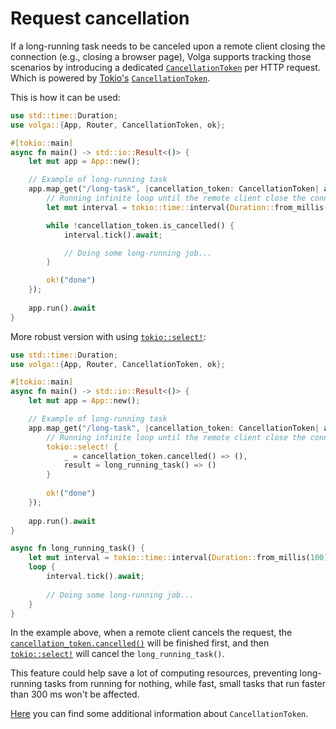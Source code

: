 # Request cancellation

If a long-running task needs to be canceled upon a remote client closing the connection (e.g., closing a browser page), Volga supports tracking those scenarios by introducing a dedicated [`CancellationToken`](https://docs.rs/volga/latest/volga/app/endpoints/args/cancellation_token/type.CancellationToken.html) per HTTP request. Which is powered by [Tokio's](https://tokio.rs/) [`CancellationToken`](https://docs.rs/tokio-util/0.7.13/tokio_util/sync/struct.CancellationToken.html).

This is how it can be used:

```rust
use std::time::Duration;
use volga::{App, Router, CancellationToken, ok};

#[tokio::main]
async fn main() -> std::io::Result<()> {
    let mut app = App::new();

    // Example of long-running task
    app.map_get("/long-task", |cancellation_token: CancellationToken| async move {       
        // Running infinite loop until the remote client close the connection
        let mut interval = tokio::time::interval(Duration::from_millis(1000));

        while !cancellation_token.is_cancelled() {
            interval.tick().await;

            // Doing some long-running job...
        }

        ok!("done")
    });
    
    app.run().await
}
```
More robust version with using [`tokio::select!`](https://docs.rs/tokio/latest/tokio/macro.select.html):
```rust
use std::time::Duration;
use volga::{App, Router, CancellationToken, ok};

#[tokio::main]
async fn main() -> std::io::Result<()> {
    let mut app = App::new();

    // Example of long-running task
    app.map_get("/long-task", |cancellation_token: CancellationToken| async move {
        // Running infinite loop until the remote client close the connection
        tokio::select! {
            _ = cancellation_token.cancelled() => (),
            result = long_running_task() => ()
        }
        
        ok!("done")
    });
    
    app.run().await
}

async fn long_running_task() {
    let mut interval = tokio::time::interval(Duration::from_millis(100));
    loop {
        interval.tick().await;
        
        // Doing some long-running job...
    }
}
```
In the example above, when a remote client cancels the request, the [`cancellation_token.cancelled()`](https://docs.rs/tokio-util/0.7.13/tokio_util/sync/struct.CancellationToken.html#method.cancelled) will be finished first, and then [`tokio::select!`](https://docs.rs/tokio/latest/tokio/macro.select.html) will cancel the `long_running_task()`.

This feature could help save a lot of computing resources, preventing long-running tasks from running for nothing, while fast, small tasks that run faster than 300 ms won't be affected.

[Here](https://docs.rs/tokio-util/latest/tokio_util/sync/struct.CancellationToken.html) you can find some additional information about `CancellationToken`.
